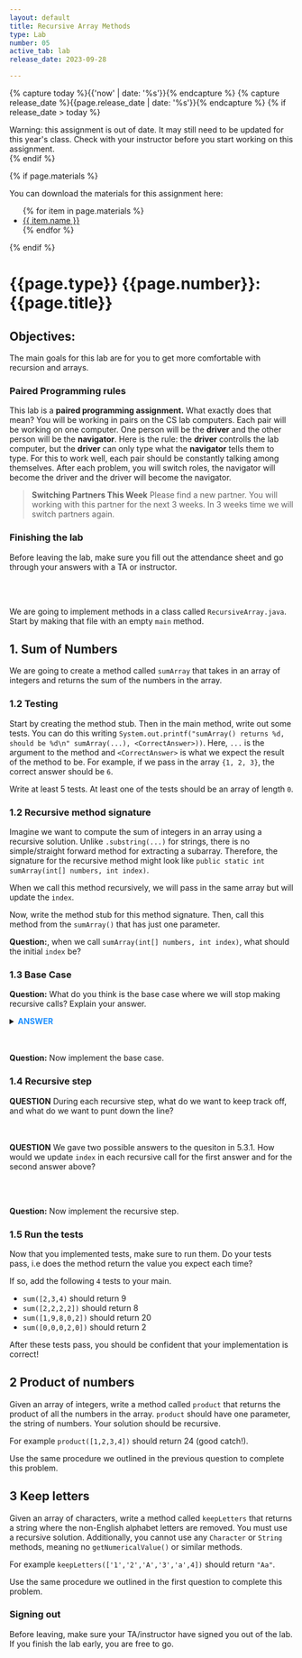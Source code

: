 ```yaml
---
layout: default
title: Recursive Array Methods
type: Lab
number: 05
active_tab: lab
release_date: 2023-09-28

---
```


<!-- Check whether the assignment is ready to release -->
{% capture today %}{{'now' | date: '%s'}}{% endcapture %}
{% capture release_date %}{{page.release_date | date: '%s'}}{% endcapture %}
{% if release_date > today %} 
<div class="alert alert-danger">
Warning: this assignment is out of date.  It may still need to be updated for this year's class.  Check with your instructor before you start working on this assignment.
</div>
{% endif %}
<!-- End of check whether the assignment is up to date -->


<!-- Check whether the assignment is up to date -->
<!--{% capture this_year %}{{'now' | date: '%Y'}}{% endcapture %}
{% capture due_year %}{{page.due_date | date: '%Y'}}{% endcapture %}
{% if this_year != due_year %} 
<div class="alert alert-danger">
Warning: this assignment is out of date.  It may still need to be updated for this year's class.  Check with your instructor before you start working on this assignment.
</div>
{% endif %}-->
<!-- End of check whether the assignment is up to date -->



{% if page.materials %}
<div class="alert alert-info">
You can download the materials for this assignment here:
<ul>
{% for item in page.materials %}
<li><a href="{{item.url}}">{{ item.name }}</a></li>
{% endfor %}
</ul>

</div>
{% endif %}





{{page.type}} {{page.number}}: {{page.title}}
=============================================================

## Objectives:

The main goals for this lab are for you to get more comfortable with 
recursion and arrays.


### Paired Programming rules

This lab is a **paired programming assignment.** What exactly does that mean? You will be working in pairs on the CS lab computers. Each pair will be working on one computer. One person will be the **driver** and the other person will be the **navigator**. Here is the rule: the **driver** controlls the lab computer, but the **driver** can only type what the **navigator** tells them to type. For this to work well, each pair should be constantly talking among themselves. After each problem, you will switch roles, the navigator will become the driver and the driver will become the navigator.

> **Switching Partners This Week**
> Please find a new partner. You will working with this partner for the next 3 weeks. In 3 weeks time we will switch partners again.

### Finishing the lab

Before leaving the lab, make sure you fill out the attendance sheet and go through your answers with a TA or instructor.

<br><br>

We are going to implement methods in a class called `RecursiveArray.java`.
Start by making that file with an empty `main` method.

## 1. Sum of Numbers

We are going to create a method called `sumArray` that takes in an array of integers and returns the sum of the numbers
in the array.

### 1.2 Testing

Start by creating the method stub.
Then in the main method, write out some tests.
You can do this writing `System.out.printf("sumArray() returns %d, should be %d\n" sumArray(...), <CorrectAnswer>))`.
Here, `...` is the argument to the method and `<CorrectAnswer>` is what we expect the result of
the method to be. For example, if we pass in the array `{1, 2, 3}`, the correct answer should be `6`.

Write at least 5 tests. At least one of the tests should be an array of length `0`. 


### 1.2 Recursive method signature

Imagine we want to compute the sum of integers in an array using a recursive solution. Unlike `.substring(...)` for strings, there is no simple/straight forward method for extracting a subarray. Therefore, the signature for the recursive method might look like `public static int sumArray(int[] numbers, int index)`.

When we call this method recursively, we will pass in the same array but will update the `index`.

Now, write the method stub for this method signature.
Then, call this method from the `sumArray()` that has just one parameter.

**Question:**, when we call `sumArray(int[] numbers, int index)`, what should the initial `index` be?

### 1.3 Base Case

**Question:** What do you think is the base case where we will stop making recursive calls? Explain your answer.

<details><summary><b style="color:DodgerBlue;">ANSWER</b></summary>
When `index` is the length of the array - 1. <br>Alternatively when `index` is 0.
 </details> 
<br><br>

**Question:** Now implement the base case.


### 1.4 Recursive step

**QUESTION** During each recursive step, what do we want to keep track off, and what do we want to punt down the line?
<br><br><br>

**QUESTION** We gave two possible answers to the quesiton in 5.3.1. How would we update `index` in each recursive call for the first answer and for the second answer above?

<br><br>

**Question:** Now implement the recursive step.

### 1.5 Run the tests

Now that you implemented tests, make sure to run them.
Do your tests pass, i.e does the method return the value you expect each time? 

If so, add the following `4` tests to your main.
- `sum([2,3,4)` should return 9
- `sum([2,2,2,2])` should return 8
- `sum([1,9,8,0,2])` should return 20
- `sum([0,0,0,2,0])` should return 2

After these tests pass, you should be confident that your implementation is correct!

## 2 Product of numbers
Given an array of integers, write a method called `product` that returns the product of all the numbers in the array. `product` should have one parameter, the string of numbers. Your solution should be recursive.

For example `product([1,2,3,4])` should return 24 (good catch!). 

Use the same procedure we outlined in the previous question to complete this problem.

## 3 Keep letters
Given an array of characters, write a method called `keepLetters` 
that returns a string where the non-English alphabet letters are removed.
You must use a recursive solution. Additionally, you cannot use any `Character` or `String` methods, meaning no `getNumericalValue()` or similar methods.

For example `keepLetters(['1','2','A','3','a',4])` should return `"Aa"`.

Use the same procedure we outlined in the first question to complete this problem.


### Signing out
Before leaving, make sure your TA/instructor have signed you out of the lab. If you finish the lab early, you are free to go.
